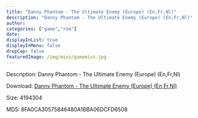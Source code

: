 ```yaml
---
title: "Danny Phantom - The Ultimate Enemy (Europe) (En,Fr,Nl)"
description: "Danny Phantom - The Ultimate Enemy (Europe) (En,Fr,Nl)"
author: 
categories: ["game","rom"]
date: 
displayInList: true
displayInMenu: false
dropCap: false
featuredImage: /img/miss/gamemiss.jpg
---
```


Description: Danny Phantom - The Ultimate Enemy (Europe) (En,Fr,Nl)

Download: <a style="text-decoration:underline;" href="https://mega.nz/#!reZSWCxC!IsEh2nwtEPudPOWDxEsUa0UkNOz1v_QynJnv4QkWGMw" target = "_blank" rel = "nofollow" > Danny Phantom - The Ultimate Enemy (Europe) (En,Fr,Nl)</a>

Size: 4194304

MD5: 8FA0CA30575846480A1BBA06DCFD6508


